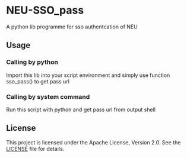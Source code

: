# NEU-SSO_pass
 A python lib programme for sso authentcation of NEU

## Usage

### Calling by python

Import this lib into your script environment and simply use function sso_pass() to get pass url

### Calling by system command

Run this script with python and get pass url from output shell

## License

This project is licensed under the Apache License, Version 2.0. See the [LICENSE](./LICENSE) file for details.